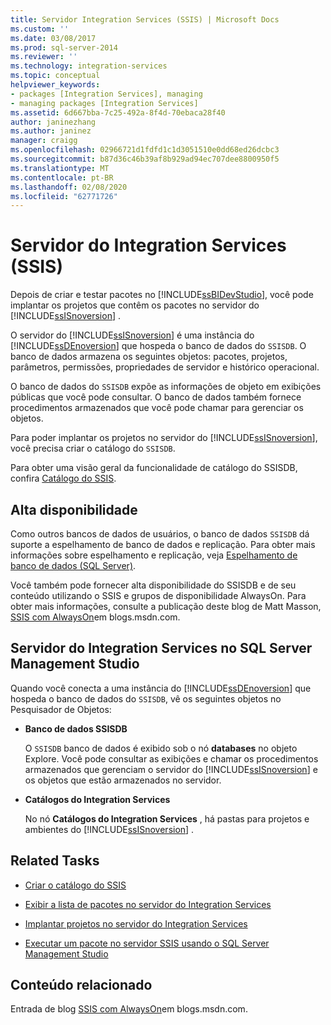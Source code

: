 ```yaml
---
title: Servidor Integration Services (SSIS) | Microsoft Docs
ms.custom: ''
ms.date: 03/08/2017
ms.prod: sql-server-2014
ms.reviewer: ''
ms.technology: integration-services
ms.topic: conceptual
helpviewer_keywords:
- packages [Integration Services], managing
- managing packages [Integration Services]
ms.assetid: 6d667bba-7c25-492a-8f4d-70ebaca28f40
author: janinezhang
ms.author: janinez
manager: craigg
ms.openlocfilehash: 02966721d1fdfd1c1d3051510e0dd68ed26dcbc3
ms.sourcegitcommit: b87d36c46b39af8b929ad94ec707dee8800950f5
ms.translationtype: MT
ms.contentlocale: pt-BR
ms.lasthandoff: 02/08/2020
ms.locfileid: "62771726"
---
```

# <a name="integration-services-ssis-server"></a>Servidor do Integration Services (SSIS)
  Depois de criar e testar pacotes no [!INCLUDE[ssBIDevStudio](../../includes/ssbidevstudio-md.md)], você pode implantar os projetos que contêm os pacotes no servidor do [!INCLUDE[ssISnoversion](../../includes/ssisnoversion-md.md)] .  
  
 O servidor do [!INCLUDE[ssISnoversion](../../includes/ssisnoversion-md.md)] é uma instância do [!INCLUDE[ssDEnoversion](../../includes/ssdenoversion-md.md)] que hospeda o banco de dados do `SSISDB`. O banco de dados armazena os seguintes objetos: pacotes, projetos, parâmetros, permissões, propriedades de servidor e histórico operacional.  
  
 O banco de dados do `SSISDB` expõe as informações de objeto em exibições públicas que você pode consultar. O banco de dados também fornece procedimentos armazenados que você pode chamar para gerenciar os objetos.  
  
 Para poder implantar os projetos no servidor do [!INCLUDE[ssISnoversion](../../includes/ssisnoversion-md.md)], você precisa criar o catálogo do `SSISDB`.  
  
 Para obter uma visão geral da funcionalidade de catálogo do SSISDB, confira [Catálogo do SSIS](ssis-catalog.md).  
  
## <a name="high-availability"></a>Alta disponibilidade  
 Como outros bancos de dados de usuários, o banco de dados `SSISDB` dá suporte a espelhamento de banco de dados e replicação. Para obter mais informações sobre espelhamento e replicação, veja [Espelhamento de banco de dados &#40;SQL Server&#41;](../../database-engine/database-mirroring/database-mirroring-sql-server.md).  
  
 Você também pode fornecer alta disponibilidade do SSISDB e de seu conteúdo utilizando o SSIS e grupos de disponibilidade AlwaysOn. Para obter mais informações, consulte a publicação deste blog de Matt Masson, [SSIS com AlwaysOn](https://go.microsoft.com/fwlink/?LinkId=255873)em blogs.msdn.com.  
  
##  <a name="ssms"></a> Servidor do Integration Services no SQL Server Management Studio  
 Quando você conecta a uma instância do [!INCLUDE[ssDEnoversion](../../includes/ssdenoversion-md.md)] que hospeda o banco de dados do `SSISDB`, vê os seguintes objetos no Pesquisador de Objetos:  
  
-   **Banco de dados SSISDB**  
  
     O `SSISDB` banco de dados é exibido sob o nó **databases** no objeto Explore. Você pode consultar as exibições e chamar os procedimentos armazenados que gerenciam o servidor do [!INCLUDE[ssISnoversion](../../includes/ssisnoversion-md.md)] e os objetos que estão armazenados no servidor.  
  
-   **Catálogos do Integration Services**  
  
     No nó **Catálogos do Integration Services** , há pastas para projetos e ambientes do [!INCLUDE[ssISnoversion](../../includes/ssisnoversion-md.md)] .  
  
## <a name="related-tasks"></a>Related Tasks  
  
-   [Criar o catálogo do SSIS](../create-the-ssis-catalog.md)  
  
-   [Exibir a lista de pacotes no servidor do Integration Services](view-the-list-of-packages-on-the-integration-services-server.md)  
  
-   [Implantar projetos no servidor do Integration Services](../deploy-projects-to-integration-services-server.md)  
  
-   [Executar um pacote no servidor SSIS usando o SQL Server Management Studio](../run-a-package-on-the-ssis-server-using-sql-server-management-studio.md)  
  
## <a name="related-content"></a>Conteúdo relacionado  
 Entrada de blog [SSIS com AlwaysOn](https://go.microsoft.com/fwlink/?LinkId=255873)em blogs.msdn.com.  
  
  
